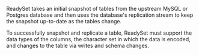 ReadySet takes an initial snapshot of tables from the upstream MySQL or Postgres database and then uses the database's replication stream to keep the snapshot up-to-date as the tables change.

To successfully snapshot and replicate a table, ReadySet must support the data types of the columns, the character set in which the data is encoded, and changes to the table via writes and schema changes.
